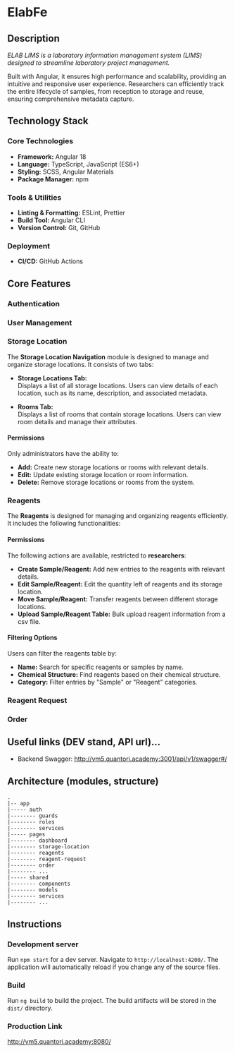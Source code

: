 # ElabFe

## Description 

*ELAB LIMS is a laboratory information management system (LIMS) designed to streamline laboratory project management.*
 
Built with Angular, it ensures high performance and scalability, providing an intuitive and responsive user experience. Researchers can efficiently track the entire lifecycle of samples, from reception to storage and reuse, ensuring comprehensive metadata capture.

## Technology Stack
  ### Core Technologies
   - **Framework:** Angular 18
   - **Language:** TypeScript, JavaScript (ES6+)
   - **Styling:** SCSS, Angular Materials
   - **Package Manager:** npm 
  ### Tools & Utilities
   - **Linting & Formatting:** ESLint, Prettier
   - **Build Tool:** Angular CLI
   - **Version Control:** Git, GitHub
  ### Deployment 
   - **CI/CD:** GitHub Actions


## Core Features
  ### Authentication
   <!-- TODO: -->
  ### User Management
  <!--  -->
  ### Storage Location
  The **Storage Location Navigation** module is designed to manage and organize storage locations. It consists of two tabs:
  - **Storage Locations Tab:**  
    Displays a list of all storage locations. Users can view details of each location, such as its name, description, and associated metadata.

  - **Rooms Tab:**  
    Displays a list of rooms that contain storage locations. Users can view room details and manage their attributes.

  #### **Permissions**
  Only administrators have the ability to:
  - **Add:** Create new storage locations or rooms with relevant details.
  - **Edit:** Update existing storage location or room information.
  - **Delete:** Remove storage locations or rooms from the system.

  ### Reagents
  The **Reagents** is designed for managing and organizing reagents efficiently. It includes the following functionalities:
  
  #### **Permissions**
  The following actions are available, restricted to **researchers**:
  - **Create Sample/Reagent:** Add new entries to the reagents with relevant details.
  - **Edit Sample/Reagent:** Edit the quantity left of reagents and its storage location.
  - **Move Sample/Reagent:** Transfer reagents between different storage locations.
  - **Upload Sample/Reagent Table:** Bulk upload reagent information from a csv file.

  #### **Filtering Options**
  Users can filter the reagents table by:
  - **Name:** Search for specific reagents or samples by name.
  - **Chemical Structure:** Find reagents based on their chemical structure.
  - **Category:** Filter entries by "Sample" or "Reagent" categories.


  ### Reagent Request
  <!--  -->
  ### Order


## Useful links (DEV stand, API url)...
 - Backend Swagger: http://vm5.quantori.academy:3001/api/v1/swagger#/


## Architecture (modules, structure)
```
.
|-- app 
|----- auth
|-------- guards
|-------- roles
|-------- services
|----- pages
|-------- dashboard
|-------- storage-location
|-------- reagents
|-------- reagent-request
|-------- order
|-------- ...
|----- shared
|-------- components
|-------- models
|-------- services
|-------- ...
```
## Instructions
### Development server
Run `npm start` for a dev server. Navigate to `http://localhost:4200/`. The application will automatically reload if you change any of the source files.

### Build
Run `ng build` to build the project. The build artifacts will be stored in the `dist/` directory.

### Production Link
http://vm5.quantori.academy:8080/



